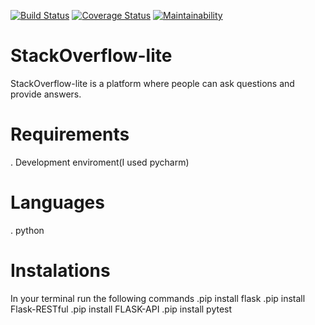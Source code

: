[![Build Status](https://travis-ci.com/Bwiree/StackOverflow-lite.svg?branch=api-feature)](https://travis-ci.com/Bwiree/StackOverflow-lite)
[![Coverage Status](https://coveralls.io/repos/github/Bwiree/StackOverflow-lite/badge.png?branch=api-feature)](https://coveralls.io/github/Bwiree/StackOverflow-lite?branch=feature)
[![Maintainability](https://api.codeclimate.com/v1/badges/cda515615c1f2b7203b7/maintainability)](https://codeclimate.com/github/Bwiree/StackOverflow-lite/maintainability)
# StackOverflow-lite
StackOverflow-lite is a platform where people can ask questions and provide answers.

# Requirements
. Development enviroment(I used pycharm)

# Languages
. python 

# Instalations
In your terminal run the following commands
.pip install flask
.pip install Flask-RESTful
.pip install FLASK-API
.pip install pytest
